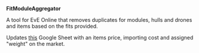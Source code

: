 **FitModuleAggregator**

A tool for EvE Online that removes duplicates for modules, hulls and drones and items based on the
fits provided.

Updates [this](https://docs.google.com/spreadsheets/d/1Rkj2tF7EMEUifbwsFFVoV6ct7uJP4y5Sp11N9WlaqEA/edit?usp=sharing)
Google Sheet with an items price, importing cost and assigned "weight" on the market.